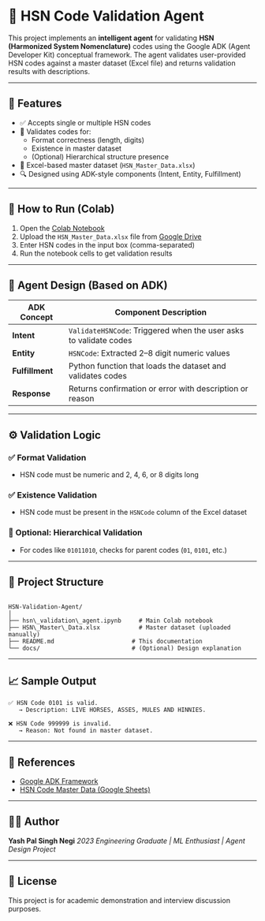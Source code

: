 # 🧾 HSN Code Validation Agent

This project implements an **intelligent agent** for validating **HSN (Harmonized System Nomenclature)** codes using the Google ADK (Agent Developer Kit) conceptual framework. The agent validates user-provided HSN codes against a master dataset (Excel file) and returns validation results with descriptions.

---

## 📌 Features

- ✅ Accepts single or multiple HSN codes
- 🧠 Validates codes for:
  - Format correctness (length, digits)
  - Existence in master dataset
  - (Optional) Hierarchical structure presence
- 📄 Excel-based master dataset (`HSN_Master_Data.xlsx`)
- 🔍 Designed using ADK-style components (Intent, Entity, Fulfillment)

---

## 🚀 How to Run (Colab)

1. Open the [Colab Notebook](link-to-colab-if-public)
2. Upload the `HSN_Master_Data.xlsx` file from [Google Drive](https://docs.google.com/spreadsheets/d/1UD4JAAQ6Fgeyc5a1OwBiLV2cPTAK_D2q/edit)
3. Enter HSN codes in the input box (comma-separated)
4. Run the notebook cells to get validation results

---

## 🧠 Agent Design (Based on ADK)

| ADK Concept   | Component Description                                   |
|---------------|---------------------------------------------------------|
| **Intent**    | `ValidateHSNCode`: Triggered when the user asks to validate codes |
| **Entity**    | `HSNCode`: Extracted 2–8 digit numeric values           |
| **Fulfillment** | Python function that loads the dataset and validates codes |
| **Response**  | Returns confirmation or error with description or reason |

---

## ⚙️ Validation Logic

### ✅ Format Validation
- HSN code must be numeric and 2, 4, 6, or 8 digits long

### ✅ Existence Validation
- HSN code must be present in the `HSNCode` column of the Excel dataset

### 🧱 Optional: Hierarchical Validation
- For codes like `01011010`, checks for parent codes (`01`, `0101`, etc.)

---

## 📂 Project Structure

```

HSN-Validation-Agent/
│
├── hsn\_validation\_agent.ipynb     # Main Colab notebook
├── HSN\_Master\_Data.xlsx           # Master dataset (uploaded manually)
├── README.md                      # This documentation
└── docs/                          # (Optional) Design explanation

````

---

## 📈 Sample Output

```text
✅ HSN Code 0101 is valid.
   → Description: LIVE HORSES, ASSES, MULES AND HINNIES.

❌ HSN Code 999999 is invalid.
   → Reason: Not found in master dataset.
````

---

## 📖 References

* [Google ADK Framework](https://google.github.io/adk-docs/)
* [HSN Code Master Data (Google Sheets)](https://docs.google.com/spreadsheets/d/1UD4JAAQ6Fgeyc5a1OwBiLV2cPTAK_D2q)

---

## 👨‍💻 Author

**Yash Pal Singh Negi**
*2023 Engineering Graduate | ML Enthusiast | Agent Design Project*

---

## 📜 License

This project is for academic demonstration and interview discussion purposes.


